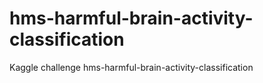 # hms-harmful-brain-activity-classification
Kaggle challenge hms-harmful-brain-activity-classification

